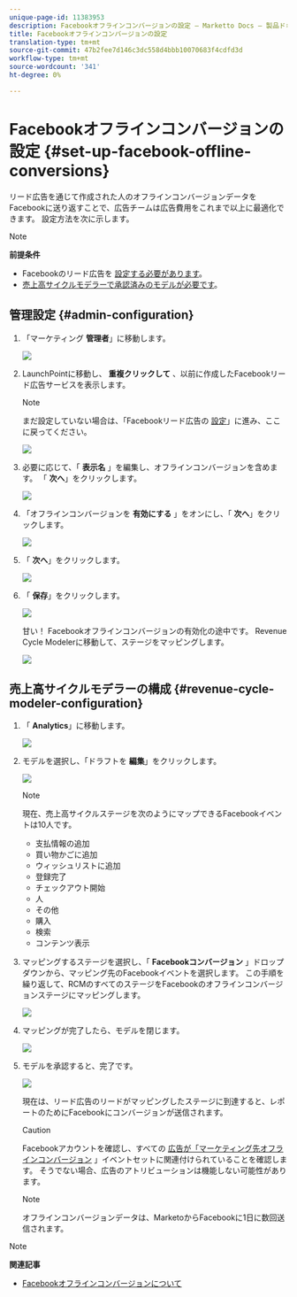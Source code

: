 ```yaml
---
unique-page-id: 11383953
description: Facebookオフラインコンバージョンの設定 — Marketto Docs — 製品ドキュメント
title: Facebookオフラインコンバージョンの設定
translation-type: tm+mt
source-git-commit: 47b2fee7d146c3dc558d4bbb10070683f4cdfd3d
workflow-type: tm+mt
source-wordcount: '341'
ht-degree: 0%

---
```



# Facebookオフラインコンバージョンの設定 {#set-up-facebook-offline-conversions}

リード広告を通じて作成された人のオフラインコンバージョンデータをFacebookに送り返すことで、広告チームは広告費用をこれまで以上に最適化できます。 設定方法を次に示します。

>[!NOTE]
>
>**前提条件**
>
>* Facebookのリード広告を [設定する必要があります](set-up-facebook-lead-ads.md)。
>* [売上高サイクルモデラーで承認済みのモデルが必要です](http://docs.marketo.com/display/docs/revenue+cycle+models)。

>



## 管理設定 {#admin-configuration}

1. 「マーケティング **管理者**」に移動します。

   ![](assets/image2016-11-29-13-3a8-3a45.png)

1. LaunchPointに移動し、 **重複クリックして** 、以前に作成したFacebookリード広告サービスを表示します。

   >[!NOTE]
   >
   >まだ設定していない場合は、「Facebookリード広告の [設定](set-up-facebook-lead-ads.md)」に進み、ここに戻ってください。

   ![](assets/image2016-11-29-13-3a10-3a43.png)

1. 必要に応じて、「 **表示名** 」を編集し、オフラインコンバージョンを含めます。 「 **次へ**」をクリックします。

   ![](assets/image2016-11-29-13-3a12-3a19.png)

1. 「オフラインコンバージョンを **有効にする** 」をオンにし、「 **次へ**」をクリックします。

   ![](assets/image2016-11-29-13-3a13-3a32.png)

1. 「 **次へ**」をクリックします。

   ![](assets/image2016-11-29-13-3a14-3a17.png)

1. 「 **保存**」をクリックします。

   ![](assets/image2016-11-29-13-3a14-3a52.png)

   甘い！ Facebookオフラインコンバージョンの有効化の途中です。 Revenue Cycle Modelerに移動して、ステージをマッピングします。

   ![](assets/image2016-11-29-13-3a16-3a55.png)

## 売上高サイクルモデラーの構成 {#revenue-cycle-modeler-configuration}

1. 「 **Analytics**」に移動します。

   ![](assets/image2016-11-29-13-3a29-3a23.png)

1. モデルを選択し、「ドラフトを **編集**」をクリックします。

   ![](assets/image2016-11-29-13-3a31-3a6.png)

   >[!NOTE]
   >
   >現在、売上高サイクルステージを次のようにマップできるFacebookイベントは10人です。
   >
   >    
   >    
   >    * 支払情報の追加
   >    * 買い物かごに追加
   >    * ウィッシュリストに追加
   >    * 登録完了
   >    * チェックアウト開始
   >    * 人
   >    * その他
   >    * 購入
   >    * 検索
   >    * コンテンツ表示


1. マッピングするステージを選択し、「 **Facebookコンバージョン** 」ドロップダウンから、マッピング先のFacebookイベントを選択します。 この手順を繰り返して、RCMのすべてのステージをFacebookのオフラインコンバージョンステージにマッピングします。

   ![](assets/1-1.png)

1. マッピングが完了したら、モデルを閉じます。

   ![](assets/2.png)

1. モデルを承認すると、完了です。

   ![](assets/image2016-11-29-15-3a6-3a30.png)

   現在は、リード広告のリードがマッピングしたステージに到達すると、レポートのためにFacebookにコンバージョンが送信されます。

   >[!CAUTION]
   >
   >Facebookアカウントを確認し、すべての [広告が「マーケティング先オフラインコンバージョン](https://www.facebook.com/business/url/?href=%2Fbusiness%2Fhelp%2Fwww%2F1776828022605281&amp;cmsid&amp;creative=link&amp;creative_detail=advertiser-help-center&amp;create_type&amp;destination_cms_id&amp;orig_http_referrer) 」イベントセットに関連付けられていることを確認します。 そうでない場合、広告のアトリビューションは機能しない可能性があります。

   >[!NOTE]
   >
   >オフラインコンバージョンデータは、MarketoからFacebookに1日に数回送信されます。

>[!NOTE]
>
>**関連記事**
>
>* [Facebookオフラインコンバージョンについて](understanding-facebook-offline-conversions.md)

>



